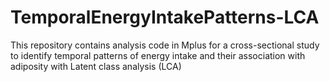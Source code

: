 # TemporalEnergyIntakePatterns-LCA
This repository contains analysis code in Mplus for a cross-sectional study to identify temporal patterns of energy intake and their association with adiposity with Latent class analysis (LCA)
